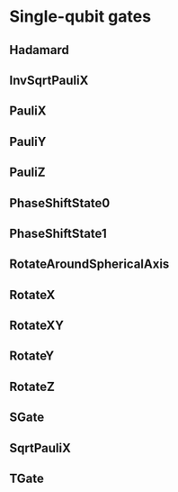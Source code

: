 # Single-qubit gates

## Hadamard

## InvSqrtPauliX

## PauliX

## PauliY

## PauliZ

## PhaseShiftState0

## PhaseShiftState1

## RotateAroundSphericalAxis

## RotateX

## RotateXY

## RotateY

## RotateZ

## SGate

## SqrtPauliX

## TGate